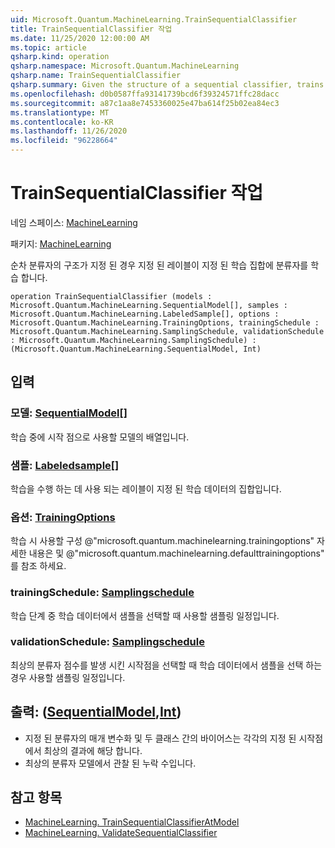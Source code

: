```yaml
---
uid: Microsoft.Quantum.MachineLearning.TrainSequentialClassifier
title: TrainSequentialClassifier 작업
ms.date: 11/25/2020 12:00:00 AM
ms.topic: article
qsharp.kind: operation
qsharp.namespace: Microsoft.Quantum.MachineLearning
qsharp.name: TrainSequentialClassifier
qsharp.summary: Given the structure of a sequential classifier, trains the classifier on a given labeled training set.
ms.openlocfilehash: d0b0587ffa93141739bcd6f39324571ffc28dacc
ms.sourcegitcommit: a87c1aa8e7453360025e47ba614f25b02ea84ec3
ms.translationtype: MT
ms.contentlocale: ko-KR
ms.lasthandoff: 11/26/2020
ms.locfileid: "96228664"
---
```

# <a name="trainsequentialclassifier-operation"></a>TrainSequentialClassifier 작업

네임 스페이스: [MachineLearning](xref:Microsoft.Quantum.MachineLearning)

패키지: [MachineLearning](https://nuget.org/packages/Microsoft.Quantum.MachineLearning)


순차 분류자의 구조가 지정 된 경우 지정 된 레이블이 지정 된 학습 집합에 분류자를 학습 합니다.

```qsharp
operation TrainSequentialClassifier (models : Microsoft.Quantum.MachineLearning.SequentialModel[], samples : Microsoft.Quantum.MachineLearning.LabeledSample[], options : Microsoft.Quantum.MachineLearning.TrainingOptions, trainingSchedule : Microsoft.Quantum.MachineLearning.SamplingSchedule, validationSchedule : Microsoft.Quantum.MachineLearning.SamplingSchedule) : (Microsoft.Quantum.MachineLearning.SequentialModel, Int)
```


## <a name="input"></a>입력

### <a name="models--sequentialmodel"></a>모델: [SequentialModel](xref:Microsoft.Quantum.MachineLearning.SequentialModel)[]

학습 중에 시작 점으로 사용할 모델의 배열입니다.


### <a name="samples--labeledsample"></a>샘플: [Labeledsample](xref:Microsoft.Quantum.MachineLearning.LabeledSample)[]

학습을 수행 하는 데 사용 되는 레이블이 지정 된 학습 데이터의 집합입니다.


### <a name="options--trainingoptions"></a>옵션: [TrainingOptions](xref:Microsoft.Quantum.MachineLearning.TrainingOptions)

학습 시 사용할 구성 @"microsoft.quantum.machinelearning.trainingoptions" 자세한 내용은 및 @"microsoft.quantum.machinelearning.defaulttrainingoptions" 를 참조 하세요.


### <a name="trainingschedule--samplingschedule"></a>trainingSchedule: [Samplingschedule](xref:Microsoft.Quantum.MachineLearning.SamplingSchedule)

학습 단계 중 학습 데이터에서 샘플을 선택할 때 사용할 샘플링 일정입니다.


### <a name="validationschedule--samplingschedule"></a>validationSchedule: [Samplingschedule](xref:Microsoft.Quantum.MachineLearning.SamplingSchedule)

최상의 분류자 점수를 발생 시킨 시작점을 선택할 때 학습 데이터에서 샘플을 선택 하는 경우 사용할 샘플링 일정입니다.



## <a name="output--sequentialmodelint"></a>출력: ([SequentialModel](xref:Microsoft.Quantum.MachineLearning.SequentialModel),[Int](xref:microsoft.quantum.lang-ref.int))

- 지정 된 분류자의 매개 변수화 및 두 클래스 간의 바이어스는 각각의 지정 된 시작점에서 최상의 결과에 해당 합니다.
- 최상의 분류자 모델에서 관찰 된 누락 수입니다.

## <a name="see-also"></a>참고 항목

- [MachineLearning. TrainSequentialClassifierAtModel](xref:Microsoft.Quantum.MachineLearning.TrainSequentialClassifierAtModel)
- [MachineLearning. ValidateSequentialClassifier](xref:Microsoft.Quantum.MachineLearning.ValidateSequentialClassifier)